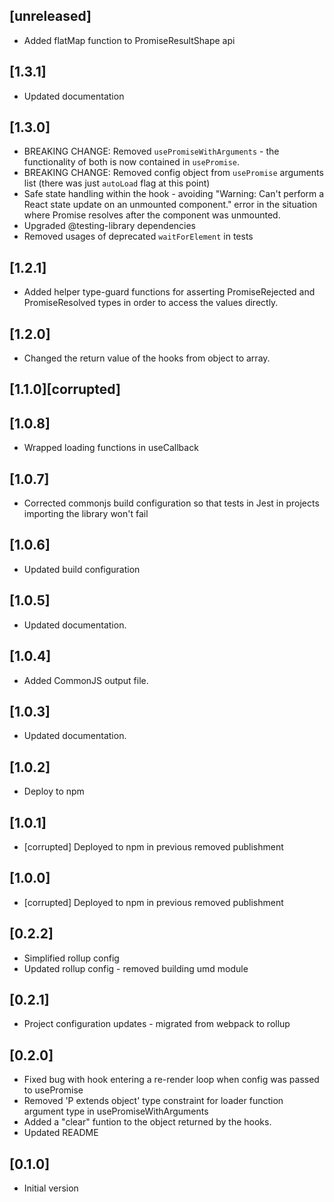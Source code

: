 ## [unreleased]

-   Added flatMap function to PromiseResultShape api

## [1.3.1]

-   Updated documentation

## [1.3.0]

-   BREAKING CHANGE: Removed `usePromiseWithArguments` - the functionality of both is now contained in `usePromise`.
-   BREAKING CHANGE: Removed config object from `usePromise` arguments list (there was just `autoLoad` flag at this point)
-   Safe state handling within the hook - avoiding "Warning: Can't perform a React state update on an unmounted component." error in the situation where Promise resolves after the component was unmounted.
-   Upgraded @testing-library dependencies
-   Removed usages of deprecated `waitForElement` in tests

## [1.2.1]

-   Added helper type-guard functions for asserting PromiseRejected and PromiseResolved types in order to access the values directly.

## [1.2.0]

-   Changed the return value of the hooks from object to array.

## [1.1.0][corrupted]

## [1.0.8]

-   Wrapped loading functions in useCallback

## [1.0.7]

-   Corrected commonjs build configuration so that tests in Jest in projects importing the library won't fail

## [1.0.6]

-   Updated build configuration

## [1.0.5]

-   Updated documentation.

## [1.0.4]

-   Added CommonJS output file.

## [1.0.3]

-   Updated documentation.

## [1.0.2]

-   Deploy to npm

## [1.0.1]

-   [corrupted] Deployed to npm in previous removed publishment

## [1.0.0]

-   [corrupted] Deployed to npm in previous removed publishment

## [0.2.2]

-   Simplified rollup config
-   Updated rollup config - removed building umd module

## [0.2.1]

-   Project configuration updates - migrated from webpack to rollup

## [0.2.0]

-   Fixed bug with hook entering a re-render loop when config was passed to usePromise
-   Removed 'P extends object' type constraint for loader function argument type in usePromiseWithArguments
-   Added a "clear" funtion to the object returned by the hooks.
-   Updated README

## [0.1.0]

-   Initial version

